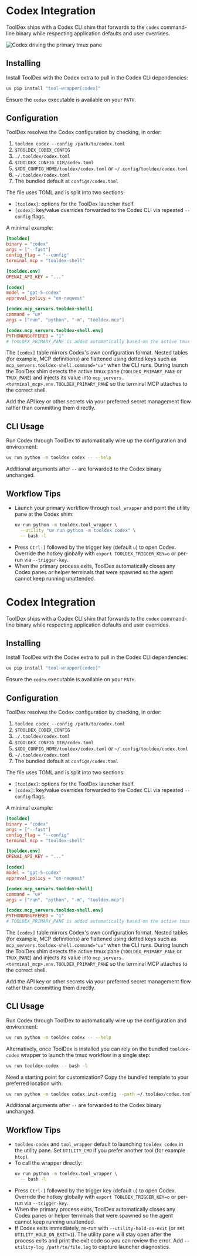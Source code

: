 # Codex Integration

ToolDex ships with a Codex CLI shim that forwards to the `codex` command-line binary while respecting application defaults and user overrides.

![Codex driving the primary tmux pane](../codex_debugging_uart.png)

## Installing

Install ToolDex with the Codex extra to pull in the Codex CLI dependencies:

```bash
uv pip install "tool-wrapper[codex]"
```

Ensure the `codex` executable is available on your `PATH`.

## Configuration

ToolDex resolves the Codex configuration by checking, in order:

1. `tooldex codex --config /path/to/codex.toml`
2. `$TOOLDEX_CODEX_CONFIG`
3. `./.tooldex/codex.toml`
4. `$TOOLDEX_CONFIG_DIR/codex.toml`
5. `$XDG_CONFIG_HOME/tooldex/codex.toml` or `~/.config/tooldex/codex.toml`
6. `~/.tooldex/codex.toml`
7. The bundled default at `configs/codex.toml`

The file uses TOML and is split into two sections:

- `[tooldex]`: options for the ToolDex launcher itself.
- `[codex]`: key/value overrides forwarded to the Codex CLI via repeated `--config` flags.

A minimal example:

```toml
[tooldex]
binary = "codex"
args = ["--fast"]
config_flag = "--config"
terminal_mcp = "tooldex-shell"

[tooldex.env]
OPENAI_API_KEY = "..."

[codex]
model = "gpt-5-codex"
approval_policy = "on-request"

[codex.mcp_servers.tooldex-shell]
command = "uv"
args = ["run", "python", "-m", "tooldex.mcp"]

[codex.mcp_servers.tooldex-shell.env]
PYTHONUNBUFFERED = "1"
# TOOLDEX_PRIMARY_PANE is added automatically based on the active tmux pane.
```

The `[codex]` table mirrors Codex's own configuration format. Nested tables (for
example, MCP definitions) are flattened using dotted keys such as
`mcp_servers.tooldex-shell.command="uv"` when the CLI runs. During launch the
ToolDex shim detects the active tmux pane (`TOOLDEX_PRIMARY_PANE` or `TMUX_PANE`)
and injects its value into `mcp_servers.<terminal_mcp>.env.TOOLDEX_PRIMARY_PANE`
so the terminal MCP attaches to the correct shell.

Add the API key or other secrets via your preferred secret management flow rather
than committing them directly.

## CLI Usage

Run Codex through ToolDex to automatically wire up the configuration and environment:

```bash
uv run python -m tooldex codex -- --help
```

Additional arguments after `--` are forwarded to the Codex binary unchanged.

## Workflow Tips

- Launch your primary workflow through `tool_wrapper` and point the utility pane at the Codex shim:
  ```bash
  uv run python -m tooldex.tool_wrapper \
    --utility "uv run python -m tooldex codex" \
    -- bash -l
  ```
- Press `Ctrl-]` followed by the trigger key (default `u`) to open Codex. Override the hotkey globally with `export TOOLDEX_TRIGGER_KEY=o` or per-run via `--trigger-key`.
- When the primary process exits, ToolDex automatically closes any Codex panes or helper terminals that were spawned so the agent cannot keep running unattended.
# Codex Integration

ToolDex ships with a Codex CLI shim that forwards to the `codex` command-line binary while respecting application defaults and user overrides.

## Installing

Install ToolDex with the Codex extra to pull in the Codex CLI dependencies:

```bash
uv pip install "tool-wrapper[codex]"
```

Ensure the `codex` executable is available on your `PATH`.

## Configuration

ToolDex resolves the Codex configuration by checking, in order:

1. `tooldex codex --config /path/to/codex.toml`
2. `$TOOLDEX_CODEX_CONFIG`
3. `./.tooldex/codex.toml`
4. `$TOOLDEX_CONFIG_DIR/codex.toml`
5. `$XDG_CONFIG_HOME/tooldex/codex.toml` or `~/.config/tooldex/codex.toml`
6. `~/.tooldex/codex.toml`
7. The bundled default at `configs/codex.toml`

The file uses TOML and is split into two sections:

- `[tooldex]`: options for the ToolDex launcher itself.
- `[codex]`: key/value overrides forwarded to the Codex CLI via repeated `--config` flags.

A minimal example:

```toml
[tooldex]
binary = "codex"
args = ["--fast"]
config_flag = "--config"
terminal_mcp = "tooldex-shell"

[tooldex.env]
OPENAI_API_KEY = "..."

[codex]
model = "gpt-5-codex"
approval_policy = "on-request"

[codex.mcp_servers.tooldex-shell]
command = "uv"
args = ["run", "python", "-m", "tooldex.mcp"]

[codex.mcp_servers.tooldex-shell.env]
PYTHONUNBUFFERED = "1"
# TOOLDEX_PRIMARY_PANE is added automatically based on the active tmux pane.
```

The `[codex]` table mirrors Codex's own configuration format. Nested tables (for
example, MCP definitions) are flattened using dotted keys such as
`mcp_servers.tooldex-shell.command="uv"` when the CLI runs. During launch the
ToolDex shim detects the active tmux pane (`TOOLDEX_PRIMARY_PANE` or `TMUX_PANE`)
and injects its value into `mcp_servers.<terminal_mcp>.env.TOOLDEX_PRIMARY_PANE`
so the terminal MCP attaches to the correct shell.

Add the API key or other secrets via your preferred secret management flow rather
than committing them directly.

## CLI Usage

Run Codex through ToolDex to automatically wire up the configuration and environment:

```bash
uv run python -m tooldex codex -- --help
```

Alternatively, once ToolDex is installed you can rely on the bundled `tooldex-codex`
wrapper to launch the tmux workflow in a single step:

```bash
uv run tooldex-codex -- bash -l
```

Need a starting point for customization? Copy the bundled template to your preferred
location with:

```bash
uv run python -m tooldex codex init-config --path ~/.tooldex/codex.toml
```

Additional arguments after `--` are forwarded to the Codex binary unchanged.

## Workflow Tips

- `tooldex-codex` and `tool_wrapper` default to launching `tooldex codex` in the
  utility pane. Set `UTILITY_CMD` if you prefer another tool (for example `htop`).
- To call the wrapper directly:
  ```bash
  uv run python -m tooldex.tool_wrapper \
    -- bash -l
  ```
- Press `Ctrl-]` followed by the trigger key (default `u`) to open Codex. Override the hotkey globally with `export TOOLDEX_TRIGGER_KEY=o` or per-run via `--trigger-key`.
- When the primary process exits, ToolDex automatically closes any Codex panes or helper terminals that were spawned so the agent cannot keep running unattended.
- If Codex exits immediately, re-run with `--utility-hold-on-exit` (or set
  `UTILITY_HOLD_ON_EXIT=1`). The utility pane will stay open after the process
  exits and print the exit code so you can review the error. Add
  `--utility-log /path/to/file.log` to capture launcher diagnostics.
